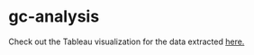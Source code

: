# gc-analysis
Check out the Tableau visualization for the data extracted [here.](https://public.tableau.com/profile/isac.lee#!/vizhome/name_storyboard/Dashboard)
